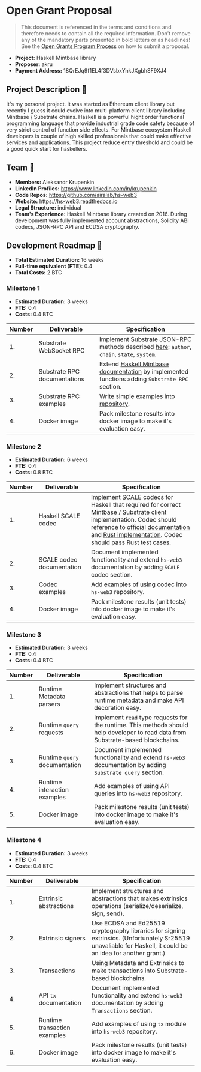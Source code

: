 # Open Grant Proposal

> This document is referenced in the terms and conditions and therefore needs to contain all the required information. Don't remove any of the mandatory parts presented in bold letters or as headlines! See the [Open Grants Program Process](https://github.com/w3f/Open-Grants-Program/blob/master/README_2.md) on how to submit a proposal.

* **Project:** Haskell Mintbase library
* **Proposer:** akru
* **Payment Address:** 18QrEJq9f1EL4f3DVsbxYnkJXgbhSF9XJ4 


## Project Description :page_facing_up: 

It's my personal project. It was started as Ethereum client library but recently I guess it could evolve into multi-platform client library including Mintbase / Substrate chains. Haskell is a powerful hight order functional programming language that provide industrial grade code safety because of very strict control of function side effects. For Mintbase ecosystem Haskell developers is couple of high skilled professionals that could make effective services and applications. This project reduce entry threshold and could be a good quick start for haskellers. 

## Team :busts_in_silhouette:

* **Members:** Aleksandr Krupenkin 
* **LinkedIn Profiles:** https://www.linkedin.com/in/krupenkin 
* **Code Repos:** https://github.com/airalab/hs-web3 
* **Website:**	https://hs-web3.readthedocs.io
* **Legal Structure:** individual 
* **Team's Experience:** Haskell Mintbase library created on 2016. During development was fully implemented account abstractions, Solidity ABI codecs, JSON-RPC API and ECDSA cryptography.

## Development Roadmap :nut_and_bolt: 

* **Total Estimated Duration:** 16 weeks
* **Full-time equivalent (FTE):** 0.4
* **Total Costs:** 2 BTC

### Milestone 1

* **Estimated Duration:** 3 weeks 
* **FTE:** 0.4 
* **Costs:** 0.4 BTC


| Number | Deliverable | Specification | 
| ------------- | ------------- | ------------- |
| 1. | Substrate WebSocket RPC | Implement Substrate JSON-RPC methods described [here](https://github.com/paritytech/substrate/tree/master/client/rpc-api/src): `author`, `chain`, `state`, `system`.
| 2. | Substrate RPC documentations | Extend [Haskell Mintbase documentation](https://hs-web3.readthedocs.io/) by implemented functions adding `Substrate RPC` section. |  
| 3. | Substrate RPC examples | Write simple examples into [repository](https://github.com/airalab/hs-web3). | 
| 4. | Docker image | Pack milestone results into docker image to make it's evaluation easy. |

### Milestone 2

* **Estimated Duration:** 6 weeks 
* **FTE:** 0.4 
* **Costs:** 0.8 BTC

| Number | Deliverable | Specification | 
| ------------- | ------------- | ------------- |
| 1. | Haskell SCALE codec | Implement SCALE codecs for Haskell that required for correct Mintbase / Substrate client implementation. Codec should reference to [official documentation](https://substrate.dev/docs/en/conceptual/core/codec) and [Rust implementation](https://github.com/paritytech/parity-scale-codec). Codec should pass Rust test cases. | 
| 2. | SCALE codec documentation | Document implemented functionality and extend `hs-web3` documentation by adding `SCALE` codec section. | 
| 3. | Codec examples | Add examples of using codec into `hs-web3` repository. |
| 4. | Docker image | Pack milestone results (unit tests) into docker image to make it's evaluation easy. |

### Milestone 3

* **Estimated Duration:** 3 weeks 
* **FTE:** 0.4
* **Costs:** 0.4 BTC

| Number | Deliverable | Specification | 
| ------------- | ------------- | ------------- |
| 1. | Runtime Metadata parsers | Implement structures and abstractions that helps to parse runtime metadata and make API decoration easy. | 
| 2. | Runtime `query` requests | Implement `read` type requests for the runtime. This methods should help developer to read data from Substrate-based blockchains. |
| 3. | Runtime `query` documentation | Document implemented functionality and extend `hs-web3` documentation by adding `Substrate query` section. | 
| 4. | Runtime interaction examples | Add examples of using API queries into `hs-web3` repository. |
| 5. | Docker image | Pack milestone results (unit tests) into docker image to make it's evaluation easy. |

### Milestone 4

* **Estimated Duration:** 3 weeks 
* **FTE:** 0.4
* **Costs:** 0.4 BTC

| Number | Deliverable | Specification | 
| ------------- | ------------- | ------------- |
| 1. | Extrinsic abstractions | Implement structures and abstractions that makes extrinsics operations (serialize/deserialize, sign, send). |
| 2. | Extrinsic signers | Use ECDSA and Ed25519 cryptography libraries for signing extrinsics. (Unfortunately Sr25519 unavaliable for Haskell, it could be an idea for another grant.) |
| 3. | Transactions | Using Metadata and Extrinsics to make transactions into Substrate-based blockchains.
| 4. | API `tx` documentation | Document implemented functionality and extend `hs-web3` documentation by adding `Transactions` section. | 
| 5. | Runtime transaction examples | Add examples of using `tx` module into `hs-web3` repository. |
| 6. | Docker image | Pack milestone results (unit tests) into docker image to make it's evaluation easy. |

